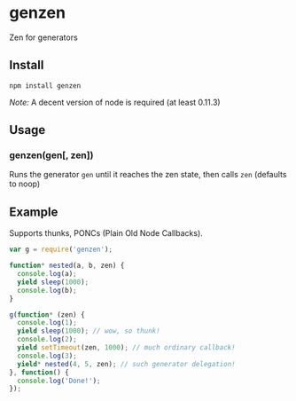# genzen

Zen for generators

## Install

```
npm install genzen
```

*Note:* A decent version of node is required (at least 0.11.3)

## Usage

### genzen(gen[, zen])

Runs the generator `gen` until it reaches the zen state, then calls `zen`
(defaults to noop)

## Example

Supports thunks, PONCs (Plain Old Node Callbacks).

```js
var g = require('genzen');

function* nested(a, b, zen) {
  console.log(a);
  yield sleep(1000);
  console.log(b);
}

g(function* (zen) {
  console.log(1);
  yield sleep(1000); // wow, so thunk!
  console.log(2);
  yield setTimeout(zen, 1000); // much ordinary callback!
  console.log(3);
  yield* nested(4, 5, zen); // such generator delegation!
}, function() {
  console.log('Done!');
});
```
